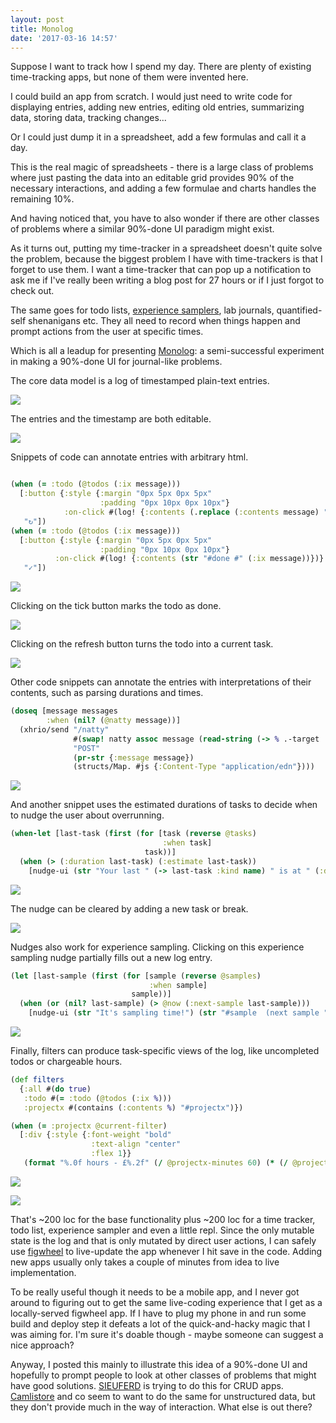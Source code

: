 ```yaml
---
layout: post
title: Monolog
date: '2017-03-16 14:57'
---
```


Suppose I want to track how I spend my day. There are plenty of existing time-tracking apps, but none of them were invented here.

I could build an app from scratch. I would just need to write code for displaying entries, adding new entries, editing old entries, summarizing data, storing data, tracking changes...

Or I could just dump it in a spreadsheet, add a few formulas and call it a day. 

This is the real magic of spreadsheets - there is a large class of problems where just pasting the data into an editable grid provides 90% of the necessary interactions, and adding a few formulae and charts handles the remaining 10%. 

And having noticed that, you have to also wonder if there are other classes of problems where a similar 90%-done UI paradigm might exist. 

As it turns out, putting my time-tracker in a spreadsheet doesn't quite solve the problem, because the biggest problem I have with time-trackers is that I forget to use them. I want a time-tracker that can pop up a notification to ask me if I've really been writing a blog post for 27 hours or if I just forgot to check out.

The same goes for todo lists, [experience samplers](https://en.wikipedia.org/wiki/Experience_sampling_method), lab journals, quantified-self shenanigans etc. They all need to record when things happen and prompt actions from the user at specific times. 

Which is all a leadup for presenting [Monolog](https://github.com/jamii/monolog): a semi-successful experiment in making a 90%-done UI for journal-like problems. 

The core data model is a log of timestamped plain-text entries.

![](/img/monolog1.png)

The entries and the timestamp are both editable.

![](/img/monolog2.png)

Snippets of code can annotate entries with arbitrary html.

``` cljs

(when (= :todo (@todos (:ix message)))
  [:button {:style {:margin "0px 5px 0px 5px"
                    :padding "0px 10px 0px 10px"}
            :on-click #(log! {:contents (.replace (:contents message) "#todo" "#task")})}
   "↻"])
(when (= :todo (@todos (:ix message)))
  [:button {:style {:margin "0px 5px 0px 5px"
                    :padding "0px 10px 0px 10px"}
          :on-click #(log! {:contents (str "#done #" (:ix message))})}
   "✓"])
```

![](/img/monolog3.png)

Clicking on the tick button marks the todo as done.

![](/img/monolog4.png)

Clicking on the refresh button turns the todo into a current task.

![](/img/monolog5.png)

Other code snippets can annotate the entries with interpretations of their contents, such as parsing durations and times.

``` cljs
(doseq [message messages
        :when (nil? (@natty message))]
  (xhrio/send "/natty"
              #(swap! natty assoc message (read-string (-> % .-target .getResponseText)))
              "POST"
              (pr-str {:message message})
              (structs/Map. #js {:Content-Type "application/edn"})))
```

![](/img/monolog6.png)

And another snippet uses the estimated durations of tasks to decide when to nudge the user about overrunning.

``` cljs
(when-let [last-task (first (for [task (reverse @tasks)
                                  :when task]
                              task))]
  (when (> (:duration last-task) (:estimate last-task))
    [nudge-ui (str "Your last " (-> last-task :kind name) " is at " (:duration last-task) " / " (:estimate last-task) " mins! What are you up to?") "#task "]))
```

![](/img/monolog7.png)

The nudge can be cleared by adding a new task or break.

![](/img/monolog8.png)

Nudges also work for experience sampling. Clicking on this experience sampling nudge partially fills out a new log entry.

``` cljs
(let [last-sample (first (for [sample (reverse @samples)
                               :when sample]
                           sample))]
  (when (or (nil? last-sample) (> @now (:next-sample last-sample)))
    [nudge-ui (str "It's sampling time!") (str "#sample  (next sample " (time->string (js/Date. (+ (.getTime @now) (* (js/Math.random) 1000 60 60 8)))) ")")
```

![](/img/monolog9.png)

Finally, filters can produce task-specific views of the log, like uncompleted todos or chargeable hours.

``` cljs
(def filters
  {:all #(do true)
   :todo #(= :todo (@todos (:ix %)))
   :projectx #(contains (:contents %) "#projectx")})
```

``` cljs
(when (= :projectx @current-filter)
  [:div {:style {:font-weight "bold"
                  :text-align "center"
                  :flex 1}}
   (format "%.0f hours - £%.2f" (/ @projectx-minutes 60) (* (/ @projectx-minutes 60 6) 400))])
```

![](/img/monolog10.png)

![](/img/monolog11.png)

That's ~200 loc for the base functionality plus ~200 loc for a time tracker, todo list, experience sampler and even a little repl. Since the only mutable state is the log and that is only mutated by direct user actions, I can safely use [figwheel](https://github.com/bhauman/lein-figwheel) to live-update the app whenever I hit save in the code. Adding new apps usually only takes a couple of minutes from idea to live implementation.

To be really useful though it needs to be a mobile app, and I never got around to figuring out to get the same live-coding experience that I get as a locally-served figwheel app. If I have to plug my phone in and run some build and deploy step it defeats a lot of the quick-and-hacky magic that I was aiming for. I'm sure it's doable though - maybe someone can suggest a nice approach?

Anyway, I posted this mainly to illustrate this idea of a 90%-done UI and hopefully to prompt people to look at other classes of problems that might have good solutions. [SIEUFERD](http://people.csail.mit.edu/ebakke/sieuferd/index.html) is trying to do this for CRUD apps. [Camlistore](https://camlistore.org/) and co seem to want to do the same for unstructured data, but they don't provide much in the way of interaction. What else is out there?

